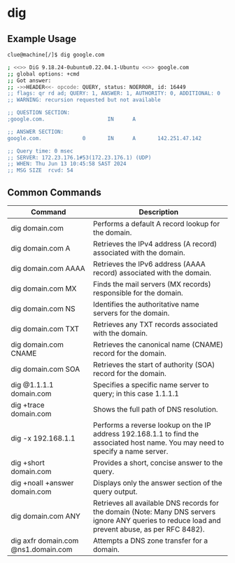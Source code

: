 # dig

## Example Usage

```bash
clue@machine[/]$ dig google.com

; <<>> DiG 9.18.24-0ubuntu0.22.04.1-Ubuntu <<>> google.com
;; global options: +cmd
;; Got answer:
;; ->>HEADER<<- opcode: QUERY, status: NOERROR, id: 16449
;; flags: qr rd ad; QUERY: 1, ANSWER: 1, AUTHORITY: 0, ADDITIONAL: 0
;; WARNING: recursion requested but not available

;; QUESTION SECTION:
;google.com.                    IN      A

;; ANSWER SECTION:
google.com.             0       IN      A       142.251.47.142

;; Query time: 0 msec
;; SERVER: 172.23.176.1#53(172.23.176.1) (UDP)
;; WHEN: Thu Jun 13 10:45:58 SAST 2024
;; MSG SIZE  rcvd: 54
```

## Common Commands

| Command                             | Description                                                                                                                                       |
| ----------------------------------- | ------------------------------------------------------------------------------------------------------------------------------------------------- |
| dig domain.com                      | Performs a default A record lookup for the domain.                                                                                                |
| dig domain.com A                    | Retrieves the IPv4 address (A record) associated with the domain.                                                                                 |
| dig domain.com AAAA                 | Retrieves the IPv6 address (AAAA record) associated with the domain.                                                                              |
| dig domain.com MX                   | Finds the mail servers (MX records) responsible for the domain.                                                                                   |
| dig domain.com NS                   | Identifies the authoritative name servers for the domain.                                                                                         |
| dig domain.com TXT                  | Retrieves any TXT records associated with the domain.                                                                                             |
| dig domain.com CNAME                | Retrieves the canonical name (CNAME) record for the domain.                                                                                       |
| dig domain.com SOA                  | Retrieves the start of authority (SOA) record for the domain.                                                                                     |
| dig @1.1.1.1 domain.com             | Specifies a specific name server to query; in this case 1.1.1.1                                                                                   |
| dig +trace domain.com               | Shows the full path of DNS resolution.                                                                                                            |
| dig -x 192.168.1.1                  | Performs a reverse lookup on the IP address 192.168.1.1 to find the associated host name. You may need to specify a name server.                  |
| dig +short domain.com               | Provides a short, concise answer to the query.                                                                                                    |
| dig +noall +answer domain.com       | Displays only the answer section of the query output.                                                                                             |
| dig domain.com ANY                  | Retrieves all available DNS records for the domain (Note: Many DNS servers ignore ANY queries to reduce load and prevent abuse, as per RFC 8482). |
| dig axfr domain.com @ns1.domain.com | Attempts a DNS zone transfer for a domain.                                                                                                        |

